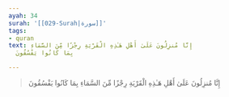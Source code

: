 ```yaml
---
ayah: 34
surah: '[[029-Surah|سورة]]'
tags:
- quran
text: إِنَّا مُنزِلُونَ عَلَىٰ أَهْلِ هَـٰذِهِ الْقَرْيَةِ رِجْزًا مِّنَ السَّمَاءِ
  بِمَا كَانُوا يَفْسُقُونَ

---
```

> إِنَّا مُنزِلُونَ عَلَىٰ أَهْلِ هَـٰذِهِ الْقَرْيَةِ رِجْزًا مِّنَ السَّمَاءِ بِمَا كَانُوا يَفْسُقُونَ
